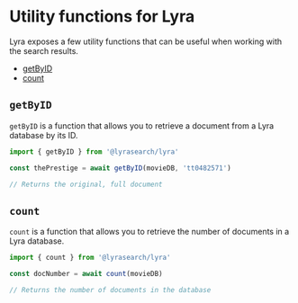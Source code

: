 # Utility functions for Lyra

Lyra exposes a few utility functions that can be useful when working with the search results.

- [getByID](#getbyid)
- [count](#count)

## `getByID`

`getByID` is a function that allows you to retrieve a document from a Lyra database by its ID.

```javascript
import { getByID } from '@lyrasearch/lyra'

const thePrestige = await getByID(movieDB, 'tt0482571')

// Returns the original, full document
```

## `count`

`count` is a function that allows you to retrieve the number of documents in a Lyra database.

```javascript
import { count } from '@lyrasearch/lyra'

const docNumber = await count(movieDB)

// Returns the number of documents in the database
```